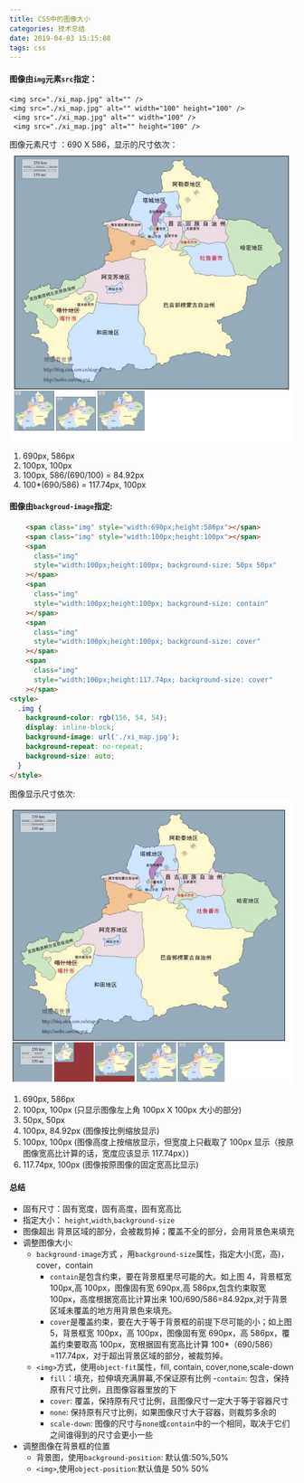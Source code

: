 ```yaml
---
title: CSS中的图像大小
categories: 技术总结
date: 2019-04-03 15:15:08
tags: css
---
```


#### 图像由`img`元素`src`指定：

```
<img src="./xi_map.jpg" alt="" />
<img src="./xi_map.jpg" alt="" width="100" height="100" />
 <img src="./xi_map.jpg" alt="" width="100" />
 <img src="./xi_map.jpg" alt="" height="100" />

```

图像元素尺寸 ：690 X 586，显示的尺寸依次：  
![xj_map](/image/xj_map.png)

1. 690px, 586px
2. 100px, 100px
3. 100px, 586/(690/100) = 84.92px
4. 100\*(690/586) = 117.74px, 100px

#### 图像由`backgroud-image`指定:

```HTML
    <span class="img" style="width:690px;height:586px"></span>
    <span class="img" style="width:100px;height:100px"></span>
    <span
      class="img"
      style="width:100px;height:100px; background-size: 50px 50px"
    ></span>
    <span
      class="img"
      style="width:100px;height:100px; background-size: contain"
    ></span>
    <span
      class="img"
      style="width:100px;height:100px; background-size: cover"
    ></span>
    <span
      class="img"
      style="width:100px;height:117.74px; background-size: cover"
    ></span>
<style>
  .img {
    background-color: rgb(156, 54, 54);
    display: inline-block;
    background-image: url('./xi_map.jpg');
    background-repeat: no-repeat;
    background-size: auto;
  }
</style>
```

图像显示尺寸依次:
![xj_map2](/image/xj_map2.png)

1. 690px, 586px
2. 100px, 100px (只显示图像左上角 100px X 100px 大小的部分)
3. 50px, 50px
4. 100px, 84.92px (图像按比例缩放显示)
5. 100px, 100px (图像高度上按缩放显示，但宽度上只截取了 100px 显示（按原图像宽高比计算的话，宽度应该显示 117.74px）)
6. 117.74px, 100px (图像按原图像的固定宽高比显示)

#### 总结

- 固有尺寸：固有宽度，固有高度，固有宽高比
- 指定大小： `height`,`width`,`background-size`
- 图像超出 背景区域的部分，会被裁剪掉；覆盖不全的部分，会用背景色来填充
- 调整图像大小:
  - `background-image`方式 ，用`background-size`属性，指定大小(宽，高)，cover，contain
    - `contain`是包含约束，要在背景框里尽可能的大。如上图 4，背景框宽 100px,高 100px，图像固有宽 690px,高 586px,包含约束取宽 100px，高度根据宽高比计算出来 100/690/586=84.92px,对于背景区域未覆盖的地方用背景色来填充。
    - `cover`是覆盖约束，要在大于等于背景框的前提下尽可能的小；如上图 5，背景框宽 100px，高 100px，图像固有宽 690px，高 586px，覆盖约束要取高 100px，宽根据固有宽高比计算 100\*（690/586）=117.74px，对于超出背景区域的部分，被裁剪掉。
  - `<img>`方式，使用`object-fit`属性，fill, contain, cover,none,scale-down
    - `fill`：填充，拉伸填充满屏幕,不保证原有比例 -`contain`: 包含，保持原有尺寸比例，且图像容器里放的下
    - `cover`: 覆盖，保持原有尺寸比例，且图像尺寸一定大于等于容器尺寸
    - `none`: 保持原有尺寸比例，如果图像尺寸大于容器，则裁剪多余的
    - `scale-down`: 图像的尺寸与`none`或`contain`中的一个相同，取决于它们之间谁得到的尺寸会更小一些
- 调整图像在背景框的位置
  - 背景图，使用`background-position`: 默认值:50%,50%
  - `<img>`,使用`object-position`:默认值是 50% 50%
